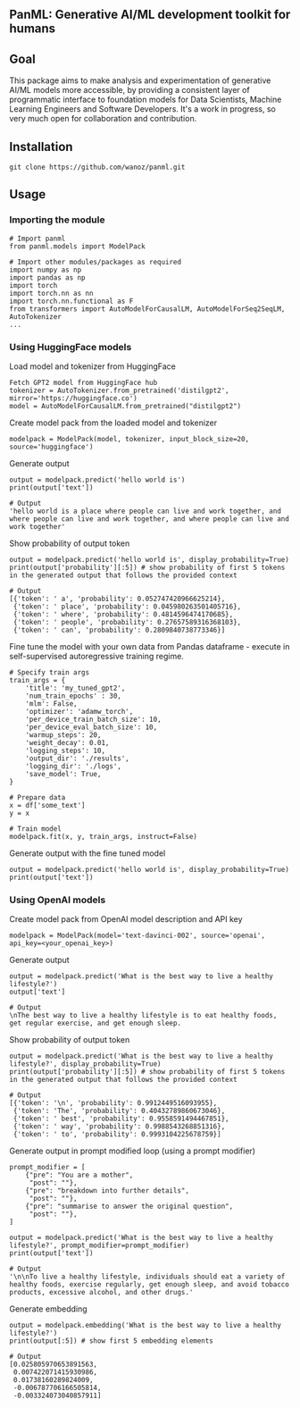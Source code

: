 ## PanML: Generative AI/ML development toolkit for humans

## Goal
This package aims to make analysis and experimentation of generative AI/ML models more accessible, by providing a consistent layer of programmatic interface to foundation models for Data Scientists, Machine Learning Engineers and Software Developers. It's a work in progress, so very much open for collaboration and contribution. 

## Installation
```
git clone https://github.com/wanoz/panml.git
```

## Usage
### Importing the module
```
# Import panml
from panml.models import ModelPack

# Import other modules/packages as required
import numpy as np
import pandas as np
import torch
import torch.nn as nn
import torch.nn.functional as F
from transformers import AutoModelForCausalLM, AutoModelForSeq2SeqLM, AutoTokenizer
...
```

### Using HuggingFace models
Load model and tokenizer from HuggingFace
```
Fetch GPT2 model from HuggingFace hub
tokenizer = AutoTokenizer.from_pretrained('distilgpt2', mirror='https://huggingface.co')
model = AutoModelForCausalLM.from_pretrained("distilgpt2")
```

Create model pack from the loaded model and tokenizer
```
modelpack = ModelPack(model, tokenizer, input_block_size=20, source='huggingface')
```

Generate output
```
output = modelpack.predict('hello world is')
print(output['text'])
```
```
# Output
'hello world is a place where people can live and work together, and where people can live and work together, and where people can live and work together'
```

Show probability of output token
```
output = modelpack.predict('hello world is', display_probability=True)
print(output['probability'][:5]) # show probability of first 5 tokens in the generated output that follows the provided context
```
```
# Output
[{'token': ' a', 'probability': 0.052747420966625214},
 {'token': ' place', 'probability': 0.045980263501405716},
 {'token': ' where', 'probability': 0.4814596474170685},
 {'token': ' people', 'probability': 0.27657589316368103},
 {'token': ' can', 'probability': 0.2809840738773346}]
```
 
Fine tune the model with your own data from Pandas dataframe - execute in self-supervised autoregressive training regime.
```
# Specify train args
train_args = {
    'title': 'my_tuned_gpt2',
    'num_train_epochs' : 30,
    'mlm': False,
    'optimizer': 'adamw_torch',
    'per_device_train_batch_size': 10,
    'per_device_eval_batch_size': 10,
    'warmup_steps': 20,
    'weight_decay': 0.01,
    'logging_steps': 10,
    'output_dir': './results',
    'logging_dir': './logs',
    'save_model': True,
}

# Prepare data
x = df['some_text']
y = x

# Train model
modelpack.fit(x, y, train_args, instruct=False)
```

Generate output with the fine tuned model
```
output = modelpack.predict('hello world is', display_probability=True)
print(output['text'])
```

### Using OpenAI models
Create model pack from OpenAI model description and API key
```
modelpack = ModelPack(model='text-davinci-002', source='openai', api_key=<your_openai_key>)
```

Generate output
```
output = modelpack.predict('What is the best way to live a healthy lifestyle?')
output['text']
```
```
# Output
\nThe best way to live a healthy lifestyle is to eat healthy foods, get regular exercise, and get enough sleep.
```

Show probability of output token
```
output = modelpack.predict('What is the best way to live a healthy lifestyle?', display_probability=True)
print(output['probability'][:5]) # show probability of first 5 tokens in the generated output that follows the provided context
```
```
# Output
[{'token': '\n', 'probability': 0.9912449516093955},
 {'token': 'The', 'probability': 0.40432789860673046},
 {'token': ' best', 'probability': 0.9558591494467851},
 {'token': ' way', 'probability': 0.9988543268851316},
 {'token': ' to', 'probability': 0.9993104225678759}]
```

Generate output in prompt modified loop (using a prompt modifier)
```
prompt_modifier = [
    {"pre": "You are a mother", 
     "post": ""},
    {"pre": "breakdown into further details", 
     "post": ""},
    {"pre": "summarise to answer the original question", 
     "post": ""},
]

output = modelpack.predict('What is the best way to live a healthy lifestyle?', prompt_modifier=prompt_modifier)
print(output['text'])
```
```
# Output
'\n\nTo live a healthy lifestyle, individuals should eat a variety of healthy foods, exercise regularly, get enough sleep, and avoid tobacco products, excessive alcohol, and other drugs.'
```

Generate embedding
```
output = modelpack.embedding('What is the best way to live a healthy lifestyle?')
print(output[:5]) # show first 5 embedding elements
```
```
# Output
[0.025805970653891563,
 0.007422071415930986,
 0.01738160289824009,
 -0.006787706166505814,
 -0.003324073040857911]
```
